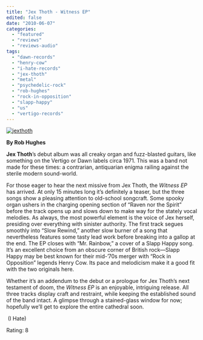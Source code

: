 ```yaml
---
title: "Jex Thoth - Witness EP"
edited: false
date: "2010-06-07"
categories:
  - "featured"
  - "reviews"
  - "reviews-audio"
tags:
  - "dawn-records"
  - "henry-cow"
  - "i-hate-records"
  - "jex-thoth"
  - "metal"
  - "psychedelic-rock"
  - "rob-hughes"
  - "rock-in-opposition"
  - "slapp-happy"
  - "us"
  - "vertigo-records"
---
```


[![jexthoth](http://www.hellbound.ca/wp-content/uploads/2010/06/jexthoth-300x300.jpg "jexthoth")](http://www.hellbound.ca/wp-content/uploads/2010/06/jexthoth.jpg)

**By Rob Hughes**

**Jex Thoth**’s debut album was all creaky organ and fuzz-blasted guitars, like something on the Vertigo or Dawn labels circa 1971. This was a band not made for these times: a contrarian, antiquarian enigma railing against the sterile modern sound-world.

For those eager to hear the next missive from Jex Thoth, the _Witness EP_ has arrived. At only 15 minutes long it’s definitely a teaser, but the three songs show a pleasing attention to old-school songcraft. Some spooky organ ushers in the charging opening section of “Raven nor the Spirit” before the track opens up and slows down to make way for the stately vocal melodies. As always, the most powerful element is the voice of Jex herself, presiding over everything with sinister authority. The first track segues smoothly into “Slow Rewind,” another slow burner of a song that nevertheless features some tasty lead work before breaking into a gallop at the end. The EP closes with “Mr. Rainbow,” a cover of a Slapp Happy song. It’s an excellent choice from an obscure corner of British rock—Slapp Happy may be best known for their mid-’70s merger with “Rock in Opposition” legends Henry Cow. Its pace and melodicism make it a good fit with the two originals here.

Whether it’s an addendum to the debut or a prologue for Jex Thoth’s next testament of doom, the _Witness EP_ is an enjoyable, intriguing release. All three tracks display craft and restraint, while keeping the established sound of the band intact. A glimpse through a stained-glass window for now; hopefully we’ll get to explore the entire cathedral soon.

 (I Hate)

Rating: 8
